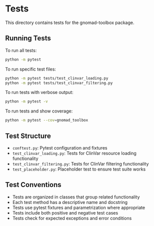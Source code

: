 # Tests

This directory contains tests for the gnomad-toolbox package.

## Running Tests

To run all tests:

```bash
python -m pytest
```

To run specific test files:

```bash
python -m pytest tests/test_clinvar_loading.py
python -m pytest tests/test_clinvar_filtering.py
```

To run tests with verbose output:

```bash
python -m pytest -v
```

To run tests and show coverage:

```bash
python -m pytest --cov=gnomad_toolbox
```

## Test Structure

- `conftest.py`: Pytest configuration and fixtures
- `test_clinvar_loading.py`: Tests for ClinVar resource loading functionality
- `test_clinvar_filtering.py`: Tests for ClinVar filtering functionality
- `test_placeholder.py`: Placeholder test to ensure test suite works

## Test Conventions

- Tests are organized in classes that group related functionality
- Each test method has a descriptive name and docstring
- Tests use pytest fixtures and parametrization where appropriate
- Tests include both positive and negative test cases
- Tests check for expected exceptions and error conditions
